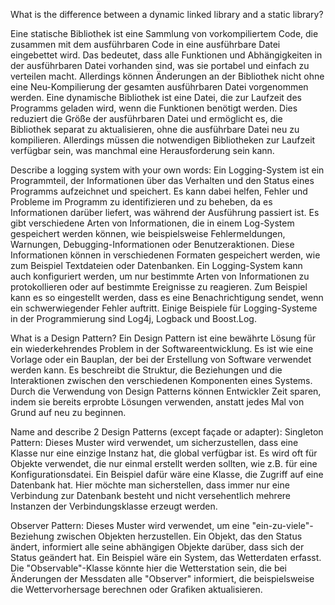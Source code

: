 What is the difference between a dynamic linked library and a static library?

Eine statische Bibliothek ist eine Sammlung von vorkompiliertem Code, die zusammen mit dem ausführbaren Code in eine ausführbare Datei eingebettet wird. 
Das bedeutet, dass alle Funktionen und Abhängigkeiten in der ausführbaren Datei vorhanden sind, was sie portabel und einfach zu verteilen macht. 
Allerdings können Änderungen an der Bibliothek nicht ohne eine Neu-Kompilierung der gesamten ausführbaren Datei vorgenommen werden.
Eine dynamische Bibliothek ist eine Datei, die zur Laufzeit des Programms geladen wird, wenn die Funktionen benötigt werden. 
Dies reduziert die Größe der ausführbaren Datei und ermöglicht es, die Bibliothek separat zu aktualisieren, ohne die ausführbare Datei neu zu kompilieren. 
Allerdings müssen die notwendigen Bibliotheken zur Laufzeit verfügbar sein, was manchmal eine Herausforderung sein kann.


Describe a logging system with your own words:
Ein Logging-System ist ein Programmteil, der Informationen über das Verhalten und den Status eines Programms aufzeichnet und speichert. 
Es kann dabei helfen, Fehler und Probleme im Programm zu identifizieren und zu beheben, da es Informationen darüber liefert, was während der Ausführung passiert ist.
Es gibt verschiedene Arten von Informationen, die in einem Log-System gespeichert werden können, wie beispielsweise Fehlermeldungen, Warnungen, Debugging-Informationen oder Benutzeraktionen. 
Diese Informationen können in verschiedenen Formaten gespeichert werden, wie zum Beispiel Textdateien oder Datenbanken.
Ein Logging-System kann auch konfiguriert werden, um nur bestimmte Arten von Informationen zu protokollieren oder auf bestimmte Ereignisse zu reagieren. 
Zum Beispiel kann es so eingestellt werden, dass es eine Benachrichtigung sendet, wenn ein schwerwiegender Fehler auftritt.
Einige Beispiele für Logging-Systeme in der Programmierung sind Log4j, Logback und Boost.Log.


What is a Design Pattern?
Ein Design Pattern ist eine bewährte Lösung für ein wiederkehrendes Problem in der Softwareentwicklung. 
Es ist wie eine Vorlage oder ein Bauplan, der bei der Erstellung von Software verwendet werden kann. 
Es beschreibt die Struktur, die Beziehungen und die Interaktionen zwischen den verschiedenen Komponenten eines Systems. 
Durch die Verwendung von Design Patterns können Entwickler Zeit sparen, indem sie bereits erprobte Lösungen verwenden, anstatt jedes Mal von Grund auf neu zu beginnen.


Name and describe 2 Design Patterns (except façade or adapter):
Singleton Pattern: Dieses Muster wird verwendet, um sicherzustellen, dass eine Klasse nur eine einzige Instanz hat, die global verfügbar ist. Es wird oft für Objekte verwendet, die nur einmal erstellt werden sollten, wie z.B. für eine Konfigurationsdatei.
Ein Beispiel dafür wäre eine Klasse, die Zugriff auf eine Datenbank hat. Hier möchte man sicherstellen, dass immer nur eine Verbindung zur Datenbank besteht und nicht versehentlich mehrere Instanzen der Verbindungsklasse erzeugt werden.

Observer Pattern: Dieses Muster wird verwendet, um eine "ein-zu-viele"-Beziehung zwischen Objekten herzustellen. Ein Objekt, das den Status ändert, informiert alle seine abhängigen Objekte darüber, dass sich der Status geändert hat.
Ein Beispiel wäre ein System, das Wetterdaten erfasst. Die "Observable"-Klasse könnte hier die Wetterstation sein, die bei Änderungen der Messdaten alle "Observer" informiert, die beispielsweise die Wettervorhersage berechnen oder Grafiken aktualisieren.
